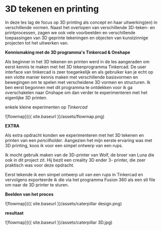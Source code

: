 # 3D tekenen en printing

In deze les lag de focus op 3D printing als concept en haar uitwerking(en) in verschillende vormen.
Naast het overlopen van verschillende 3D-teken- en printprocessen, zagen we ook vele voorbeelden en verschillende toepassingen van 3D geprinte tekeningen en objecten van kunstzinnige projecten tot het uitwerken van.


**Kennismaking met de 3D programma's Tinkercad & Onshape**

Als beginner in het 3D tekenen en printen werd in de les aangeraden om eerst kennis te maken met het 3D tekenprogramma Tinkercad. De user interface van tinkercad is zeer toegankelijk en als gebruiker kan je echt op een vlotte manier kennis maken met verschillende basisvormen en bewegingen om te spelen met verscheidene 3D vormen en structuren. Ik ben eerst begonnen met dit programma te ontdekken voor ik ga overschakelen naar Onshape om dan verder te experimenteren met het eigenlijke 3D printen. 

enkele kleine experimenten op _Tinkercad_

![flowmap]({{ site.baseurl }}/assets/flowmap.png)


**EXTRA**

Als extra opdracht konden we experimenteren met het 3D tekenen en printen van een _pencilholder_.
Aangezien het mijn eerste ervaring was met 3D printing, koos ik voor een simpel ontwerp van een rups.

Ik mocht gebruik maken van de 3D-printer van Wolf, de broer van Luna die ook in dit project zit.
Hij bezit een creality 3D ender 3- printer, die zeer praktisch was voor deze opdracht.


Eerst tekende ik een simpel ontwerp uit van een rups in Tinkercad en vervolgens exporteerde ik die via het programma Fusion 360 als een stl file om naar de 3D printer te sturen.

**Beelden van het proces** 

![flowmap]({{ site.baseurl }}/assets/caterpillar design.png)


**resultaat**

![flowmap]({{ site.baseurl }}/assets/caterpillar 3D.jpg)












